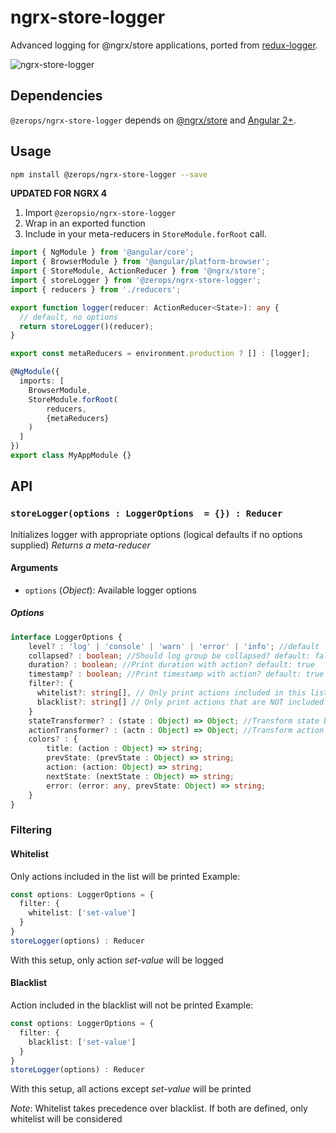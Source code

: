 # ngrx-store-logger
Advanced logging for @ngrx/store applications, ported from [redux-logger](https://github.com/fcomb/redux-logger).

![ngrx-store-logger](http://imgur.com/Fm2qfb5.png)

## Dependencies
`@zerops/ngrx-store-logger` depends on [@ngrx/store](https://github.com/ngrx/store) and [Angular 2+](https://github.com/angular/angular).

## Usage
```bash
npm install @zerops/ngrx-store-logger --save
```
**UPDATED FOR NGRX 4**
1. Import `@zeropsio/ngrx-store-logger`
2. Wrap in an exported function
3. Include in your meta-reducers in `StoreModule.forRoot` call.

```ts
import { NgModule } from '@angular/core';
import { BrowserModule } from '@angular/platform-browser';
import { StoreModule, ActionReducer } from '@ngrx/store';
import { storeLogger } from '@zerops/ngrx-store-logger';
import { reducers } from './reducers';

export function logger(reducer: ActionReducer<State>): any {
  // default, no options
  return storeLogger()(reducer);
}

export const metaReducers = environment.production ? [] : [logger];

@NgModule({
  imports: [
    BrowserModule,
    StoreModule.forRoot(
        reducers,
        {metaReducers}
    )
  ]
})
export class MyAppModule {}
```

## API
### `storeLogger(options : LoggerOptions  = {}) : Reducer`
Initializes logger with appropriate options (logical defaults if no options supplied)
*Returns a meta-reducer*

#### Arguments
* `options` \(*Object*): Available logger options

##### Options

``` ts
interface LoggerOptions {
    level? : 'log' | 'console' | 'warn' | 'error' | 'info'; //default log
    collapsed? : boolean; //Should log group be collapsed? default: false
    duration? : boolean; //Print duration with action? default: true
    timestamp? : boolean; //Print timestamp with action? default: true
    filter?: {
      whitelist?: string[], // Only print actions included in this list - has priority over blacklist
      blacklist?: string[] // Only print actions that are NOT included in this list
    }
    stateTransformer? : (state : Object) => Object; //Transform state before print default: state => state
    actionTransformer? : (actn : Object) => Object; //Transform action before print default: actn => actn
    colors? : {
        title: (action : Object) => string;
        prevState: (prevState : Object) => string;
        action: (action: Object) => string;
        nextState: (nextState : Object) => string;
        error: (error: any, prevState: Object) => string;
    }
}
```

### Filtering
#### Whitelist
Only actions included in the list will be printed
Example:
``` ts
const options: LoggerOptions = {
  filter: {
    whitelist: ['set-value']
  }
}
storeLogger(options) : Reducer
```
With this setup, only action *set-value* will be logged

#### Blacklist
Action included in the blacklist will not be printed
Example:
``` ts
const options: LoggerOptions = {
  filter: {
    blacklist: ['set-value']
  }
}
storeLogger(options) : Reducer
```
With this setup, all actions except *set-value* will be printed

*Note*: Whitelist takes precedence over blacklist. If both are defined, only whitelist will be considered
